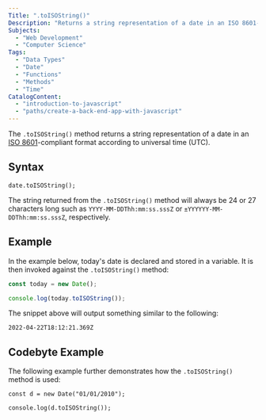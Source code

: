 ```yaml
---
Title: ".toISOString()"
Description: "Returns a string representation of a date in an ISO 8601-compliant format."
Subjects:
  - "Web Development"
  - "Computer Science"
Tags:
  - "Data Types"
  - "Date"
  - "Functions"
  - "Methods"
  - "Time"
CatalogContent:
  - "introduction-to-javascript"
  - "paths/create-a-back-end-app-with-javascript"
---
```


The `.toISOString()` method returns a string representation of a date in an [ISO 8601](https://www.iso.org/obp/ui/#iso:std:iso:8601:-1:ed-1:v1:en)-compliant format according to universal time (UTC).

## Syntax

```pseudo
date.toISOString();
```

The string returned from the `.toISOString()` method will always be 24 or 27 characters long such as `YYYY-MM-DDThh:mm:ss.sssZ` or `±YYYYYY-MM-DDThh:mm:ss.sssZ`, respectively.

## Example

In the example below, today's date is declared and stored in a variable. It is then invoked against the `.toISOString()` method:

```js
const today = new Date();

console.log(today.toISOString());
```

The snippet above will output something similar to the following:

```shell
2022-04-22T18:12:21.369Z
```

## Codebyte Example

The following example further demonstrates how the `.toISOString()` method is used:

```codebyte/javascript
const d = new Date("01/01/2010");

console.log(d.toISOString());
```
